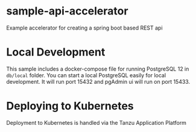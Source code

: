 # sample-api-accelerator

Example accelerator for creating a spring boot based REST api

# Local Development 

This sample includes a docker-compose file for running PostgreSQL 12 in `db/local` folder. You can 
start a local PostgreSQL easily for local development. It will run port 15432 and pgAdmin ui will run 
on port 15433.

# Deploying to Kubernetes

Deployment to Kubernetes is handled via the Tanzu Application Platform

